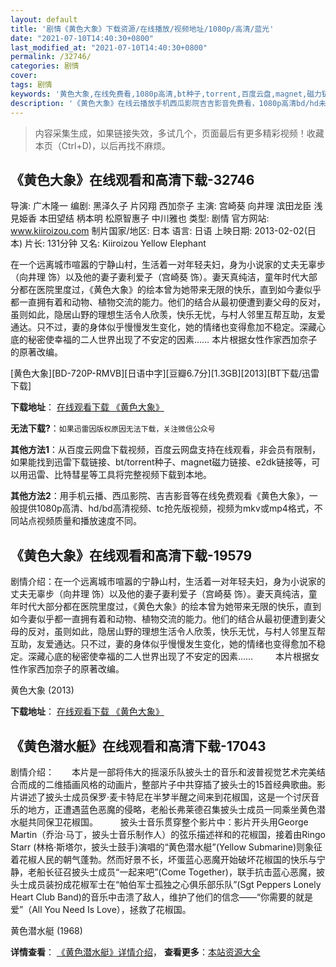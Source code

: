 ```yaml
---
layout: default
title: '剧情《黄色大象》下载资源/在线播放/视频地址/1080p/高清/蓝光'
date: "2021-07-10T14:40:30+0800"
last_modified_at: "2021-07-10T14:40:30+0800"
permalink: /32746/
categories: 剧情
cover:
tags: 剧情
keywords: '黄色大象,在线免费看,1080p高清,bt种子,torrent,百度云盘,magnet,磁力链,迅雷下载资源'
description: '《黄色大象》在线云播放手机西瓜影院吉吉影音免费看，1080p高清bd/hd未删减完整版和tc抢先枪版，mkv/mp4格式，附带bt/torrent种子、magnet/磁力链、百度云盘、网盘资源迅雷下载链接'
---
```


>内容采集生成，如果链接失效，多试几个，页面最后有更多精彩视频！收藏本页（Ctrl+D)，以后再找不麻烦。


## 《黄色大象》在线观看和高清下载-32746

导演: 广木隆一 编剧: 黑泽久子 片冈翔 西加奈子 主演: 宫崎葵 向井理 滨田龙臣 浅見姫香 本田望结 柄本明 松原智惠子 中川雅也 类型: 剧情 官方网站: www.kiiroizou.com 制片国家/地区: 日本 语言: 日语 上映日期: 2013-02-02(日本) 片长: 131分钟 又名: Kiiroizou Yellow Elephant

在一个远离城市喧嚣的宁静山村，生活着一对年轻夫妇，身为小说家的丈夫无辜步（向井理 饰）以及他的妻子妻利爱子（宫崎葵 饰）。妻天真纯洁，童年时代大部分都在医院里度过，《黄色大象》的绘本曾为她带来无限的快乐，直到如今妻似乎都一直拥有着和动物、植物交流的能力。他们的结合从最初便遭到妻父母的反对，虽则如此，隐居山野的理想生活令人欣羡，快乐无忧，与村人邻里互帮互助，友爱通达。只不过，妻的身体似乎慢慢发生变化，她的情绪也变得愈加不稳定。深藏心底的秘密使幸福的二人世界出现了不安定的因素…… 本片根据女性作家西加奈子的原著改编。


[黄色大象][BD-720P-RMVB][日语中字][豆瓣6.7分][1.3GB][2013][BT下载/迅雷下载]

**下载地址**： [在线观看下载 《黄色大象》](https://www.btdx8.com/torrent/yellow_elephant_2013.html) 


**无法下载?**：`如果迅雷因版权原因无法下载，关注微信公众号 `

**其他方法1**：从百度云网盘下载视频，百度云网盘支持在线观看，非会员有限制，如果能找到迅雷下载链接、bt/torrent种子、magnet磁力链接、e2dk链接等，可以用迅雷、比特彗星等工具将完整视频下载到本地。

**其他方法2**：用手机云播、西瓜影院、吉吉影音等在线免费观看《黄色大象》，一般提供1080p高清、hd/bd高清视频、tc抢先版视频，视频为mkv或mp4格式，不同站点视频质量和播放速度不同。


## 《黄色大象》在线观看和高清下载-19579

剧情介绍：在一个远离城市喧嚣的宁静山村，生活着一对年轻夫妇，身为小说家的丈夫无辜步（向井理 饰）以及他的妻子妻利爱子（宫崎葵 饰）。妻天真纯洁，童年时代大部分都在医院里度过，《黄色大象》的绘本曾为她带来无限的快乐，直到如今妻似乎都一直拥有着和动物、植物交流的能力。他们的结合从最初便遭到妻父母的反对，虽则如此，隐居山野的理想生活令人欣羡，快乐无忧，与村人邻里互帮互助，友爱通达。只不过，妻的身体似乎慢慢发生变化，她的情绪也变得愈加不稳定。深藏心底的秘密使幸福的二人世界出现了不安定的因素……  　　本片根据女性作家西加奈子的原著改编。


黄色大象 (2013)

**下载地址**： [在线观看下载 《黄色大象》](https://www.btbtdy.me/btdy/dy2272.html) 


## 《黄色潜水艇》在线观看和高清下载-17043

剧情介绍：　　本片是一部将伟大的摇滚乐队披头士的音乐和波普视觉艺术完美结合而成的二维插画风格的动画片，整部片子中共穿插了披头士的15首经典歌曲。影片讲述了披头士成员保罗·麦卡特尼在半梦半醒之间来到花椒国，这是一个讨厌音乐的地方，正遭遇蓝色恶魔的侵略，老船长弗莱德召集披头士成员一同乘坐黄色潜水艇共同保卫花椒国。  　　披头士音乐贯穿整个影片中：影片开头用George Martin（乔治·马丁，披头士音乐制作人）的弦乐描述祥和的花椒国，接着由Ringo Starr (林格·斯塔尔，披头士鼓手)演唱的“黄色潜水艇”(Yellow Submarine)则象征着花椒人民的朝气蓬勃。然而好景不长，坏蛋蓝心恶魔开始破坏花椒国的快乐与宁静，老船长征召披头士成员“一起来吧”(Come Together)，联手抗击蓝心恶魔，披头士成员装扮成花椒军士在“帕伯军士孤独之心俱乐部乐队”(Sgt Peppers Lonely Heart Club Band)的音乐中击溃了敌人，维护了他们的信念——“你需要的就是爱”（All You Need Is Love），拯救了花椒国。


黄色潜水艇 (1968)

**详情查看**： [《黄色潜水艇》详情介绍](/movie/17043/)， **查看更多**：[本站资源大全](/movie/t/all/)

